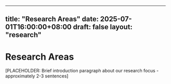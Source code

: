 
---
title: "Research Areas"
date: 2025-07-01T16:00:00+08:00
draft: false
layout: "research"
---

# Research Areas

[PLACEHOLDER: Brief introduction paragraph about our research focus - approximately 2-3 sentences]